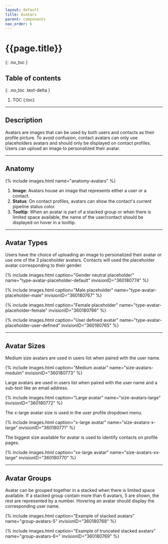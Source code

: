 ```yaml
---
layout: default
title: Avatars
parent: components
nav_order: 6
---
```


# {{page.title}}
{: .no_toc }

## Table of contents
{: .no_toc .text-delta }

1. TOC
{:toc}

---

## Description

Avatars are images that can be used by both users and contacts as their profile picture. To avoid confusion, contact avatars can only use placeholders avatars and should only be displayed on contact profiles.
Users can upload an image to personalized their avatar.

---

## Anatomy

{% include images.html name="anatomy-avatars" %}

1. **Image**: Avatars house an image that represents either a user or a contact.
1. **Status**: On contact profiles, avatars can show the contact's current pipeline status color.
2. **Tooltip**: When an avatar is part of a stacked group or when there is limited space available, the name of the user/contact should be displayed on hover in a tooltip.

---

## Avatar Types

Users have the choice of uploading an image to personalized their avatar or use one of the 3 placeholder avatars. Contacts will used the placeholder avatar corresponding to their gender.

{% include images.html caption="Gender neutral placeholder" name="type-avatar-placeholder-default" invisionID="360180774" %}

{% include images.html caption="Male placeholder" name="type-avatar-placeholder-male" invisionID="360180767" %}

{% include images.html caption="Female placeholder" name="type-avatar-placeholder-female" invisionID="360180766" %}

{% include images.html caption="User defined avatar" name="type-avatar-placeholder-user-defined" invisionID="360180765" %}

---

## Avatar Sizes

Medium size avatars are used in users list when paired with the user name.

{% include images.html caption="Medium avatar" name="size-avatars-meduim" invisionID="360180773" %}

Large avatars are used in users list when paired with the user name and a sub-text like an email address.

{% include images.html caption="Large avatar" name="size-avatars-large" invisionID="360180772" %}

The x-large avatar size is used in the user profile dropdown menu.

{% include images.html caption="x-large avatar" name="size-avatars-x-large" invisionID="360180771" %}

The biggest size available for avatar is used to identify contacts on profile pages.

{% include images.html caption="xx-large avatar" name="size-avatars-xx-large" invisionID="360180770" %}

---

## Avatar Groups

Avatar can be grouped together in a stacked when there is limited space available. If a stacked group contain more than 6 avatars, 5 are shown, the rest are represented by a number. Hovering an avatar should
display the corresponding user name.

{% include images.html caption="Example of stacked avatars" name="group-avatars-5" invisionID="360180768" %}

{% include images.html caption="Example of truncated stacked avatars" name="group-avatars-6+" invisionID="360180769" %}
